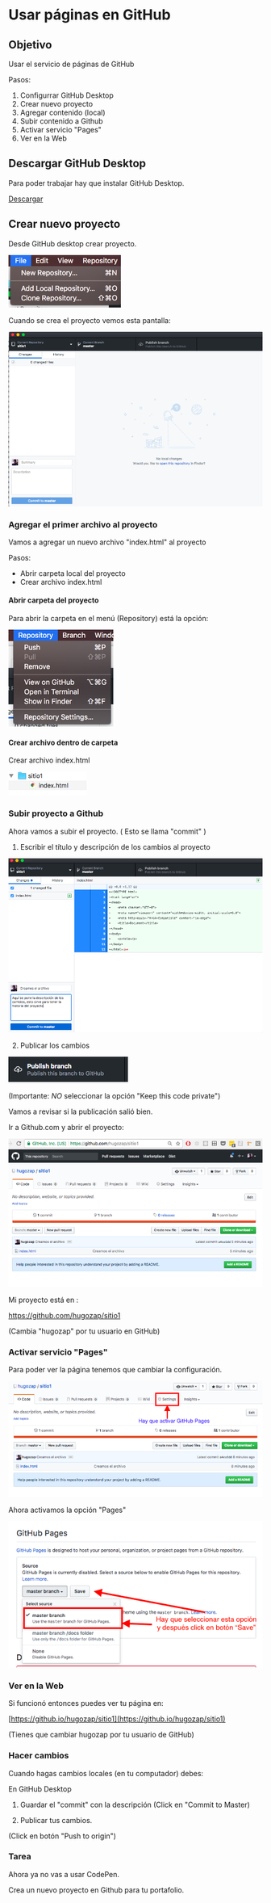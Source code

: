 # Usar páginas en GitHub

## Objetivo

Usar el servicio de páginas de GitHub

Pasos:

1. Configurrar GitHub Desktop
2. Crear nuevo proyecto
3. Agregar contenido (local)
4. Subir contenido a Github
5. Activar servicio "Pages"
6. Ver en la Web


## Descargar GitHub Desktop

Para poder trabajar hay que instalar
GitHub Desktop.


[Descargar](https://desktop.github.com/)

## Crear nuevo proyecto

Desde GitHub desktop crear proyecto.

![Nuevo](nuevo_proyecto.png)

Cuando se crea el proyecto vemos esta pantalla:

![Proyecto nuevo](proyecto_nuevo.png)

### Agregar el primer archivo al proyecto

Vamos a agregar un nuevo archivo "index.html" al proyecto

Pasos:

- Abrir carpeta local del proyecto
- Crear archivo index.html

#### Abrir carpeta del proyecto

Para abrir la carpeta en el menú (Repository) está la opción:

![Abrir Carpeta](show_finder.png)

#### Crear archivo dentro de carpeta

Crear archivo index.html

![Primer archivo](primer_archivo.png)


### Subir proyecto a Github

Ahora vamos a subir el proyecto.
( Esto se llama "commit" )

1. Escribir el título y descripción de los cambios al proyecto

![commit](primer_commit.png)

2. Publicar los cambios


![publicar](publicar.png)

(Importante: *NO* seleccionar la opción "Keep this code private")

Vamos a revisar si la publicación salió bien.

Ir a Github.com y abrir el proyecto:

![web](publicado.png)

Mi proyecto está en :

https://github.com/hugozap/sitio1

(Cambia "hugozap" por tu usuario en GitHub)

### Activar servicio "Pages"

Para poder ver la página tenemos que cambiar la configuración.

![settings](settings.png)

Ahora activamos la opción "Pages"

![pages](activar_pages.png)

### Ver en la Web

Si funcionó entonces puedes ver tu página en:

[https://github.io/hugozap/sitio1](https://github.io/hugozap/sitio1)

(Tienes que cambiar hugozap por tu usuario de GitHub)

### Hacer cambios

Cuando hagas cambios locales (en tu computador) debes:

En GitHub Desktop

1. Guardar el "commit" con la descripción (Click en "Commit to Master)

2. Publicar tus cambios.

(Click en botón "Push to origin")

### Tarea

Ahora ya no vas a usar CodePen.

Crea un nuevo proyecto en Github para tu portafolio.




